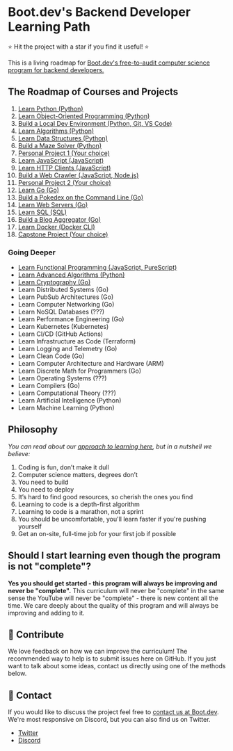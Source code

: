 # Boot.dev's Backend Developer Learning Path

⭐ Hit the project with a star if you find it useful! ⭐

This is a living roadmap for [Boot.dev's free-to-audit computer science program for backend developers.](https://boot.dev)

## The Roadmap of Courses and Projects

1. [Learn Python (Python)](https://boot.dev/learn/learn-python)
2. [Learn Object-Oriented Programming (Python)](https://boot.dev/learn/learn-object-oriented-programming)
3. [Build a Local Dev Environment (Python, Git, VS Code)](https://boot.dev/build/build-local-dev-environment-python)
4. [Learn Algorithms (Python)](https://boot.dev/learn/learn-algorithms)
5. [Learn Data Structures (Python)](https://boot.dev/learn/learn-data-structures)
6. [Build a Maze Solver (Python)](https://boot.dev/build/maze-solver-python)
7. [Personal Project 1 (Your choice)](https://boot.dev/build/personal-project-1)
8. [Learn JavaScript (JavaScript)](https://boot.dev/learn/learn-javascript)
9. [Learn HTTP Clients (JavaScript)](https://boot.dev/learn/learn-http)
10. [Build a Web Crawler (JavaScript, Node.js)](https://boot.dev/build/link-analyzer)
11. [Personal Project 2 (Your choice)](https://boot.dev/build/personal-project-2)
12. [Learn Go (Go)](https://boot.dev/learn/learn-golang)
13. [Build a Pokedex on the Command Line (Go)](https://boot.dev/build/build-pokedex-cli)
14. [Learn Web Servers (Go)](https://boot.dev/learn/learn-web-servers)
15. [Learn SQL (SQL)](https://boot.dev/learn/learn-sql)
16. [Build a Blog Aggregator (Go)](https://boot.dev/build/blog-aggregator)
17. [Learn Docker (Docker CLI)](https://boot.dev/learn/learn-docker)
18. [Capstone Project (Your choice)](https://boot.dev/build/capstone-project)

### Going Deeper

* [Learn Functional Programming (JavaScript, PureScript)](https://boot.dev/learn/learn-functional-programming)
* [Learn Advanced Algorithms (Python)](https://boot.dev/learn/learn-advanced-algorithms)
* [Learn Cryptography (Go)](https://boot.dev/learn/learn-cryptography)
* Learn Distributed Systems (Go)
* Learn PubSub Architectures (Go)
* Learn Computer Networking (Go)
* Learn NoSQL Databases (???)
* Learn Performance Engineering (Go)
* Learn Kubernetes (Kubernetes)
* Learn CI/CD (GitHub Actions)
* Learn Infrastructure as Code (Terraform)
* Learn Logging and Telemetry (Go)
* Learn Clean Code (Go)
* Learn Computer Architecture and Hardware (ARM)
* Learn Discrete Math for Programmers (Go)
* Learn Operating Systems (???)
* Learn Compilers (Go)
* Learn Computational Theory (???)
* Learn Artificial Intelligence (Python)
* Learn Machine Learning (Python)

## Philosophy

*You can read about our [approach to learning here](https://blog.boot.dev/about/), but in a nutshell we believe:*

1. Coding is fun, don’t make it dull
2. Computer science matters, degrees don’t
3. You need to build
4. You need to deploy
5. It’s hard to find good resources, so cherish the ones you find
6. Learning to code is a depth-first algorithm
7. Learning to code is a marathon, not a sprint
8. You should be uncomfortable, you'll learn faster if you're pushing yourself
9. Get an on-site, full-time job for your first job if possible

## Should I start learning even though the program is not "complete"?

**Yes you should get started - this program will always be improving and never be "complete".** This curriculum will never be "complete" in the same sense the YouTube will never be "complete" - there is new content all the time. We care deeply about the quality of this program and will always be improving and adding to it.

## 👏 Contribute

We love feedback on how we can improve the curriculum! The recommended way to help is to submit issues here on GitHub. If you just want to talk about some ideas, contact us directly using one of the methods below.

## 💬 Contact

If you would like to discuss the project feel free to [contact us at Boot.dev](https://blog.boot.dev/contact/). We're most responsive on Discord, but you can also find us on Twitter.

* [Twitter](https://twitter.com/bootdotdev)
* [Discord](https://discord.gg/EEkFwbv)
